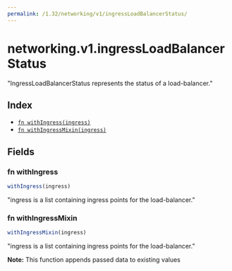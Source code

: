 ```yaml
---
permalink: /1.32/networking/v1/ingressLoadBalancerStatus/
---
```


# networking.v1.ingressLoadBalancerStatus

"IngressLoadBalancerStatus represents the status of a load-balancer."

## Index

* [`fn withIngress(ingress)`](#fn-withingress)
* [`fn withIngressMixin(ingress)`](#fn-withingressmixin)

## Fields

### fn withIngress

```ts
withIngress(ingress)
```

"ingress is a list containing ingress points for the load-balancer."

### fn withIngressMixin

```ts
withIngressMixin(ingress)
```

"ingress is a list containing ingress points for the load-balancer."

**Note:** This function appends passed data to existing values